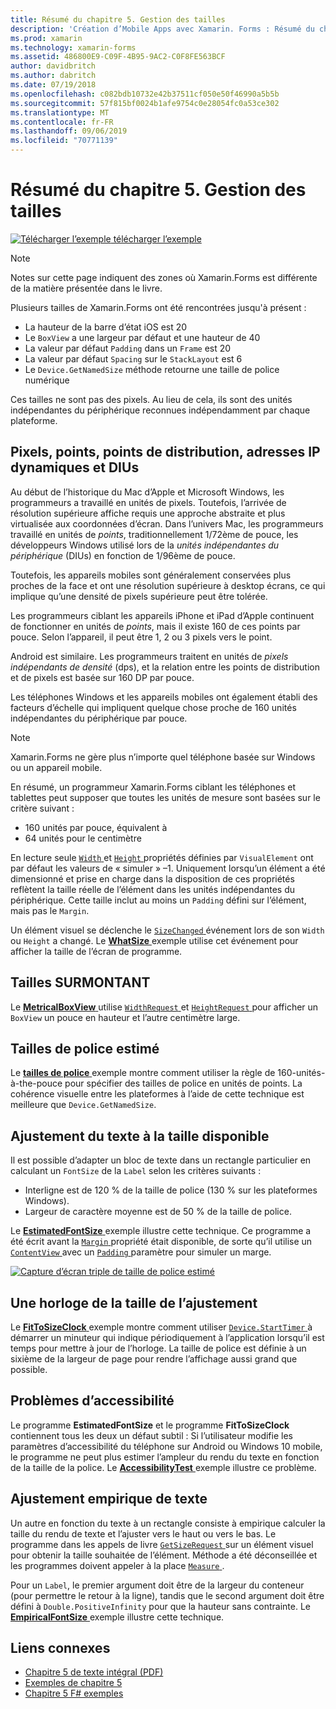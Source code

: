 ```yaml
---
title: Résumé du chapitre 5. Gestion des tailles
description: 'Création d’Mobile Apps avec Xamarin. Forms : Résumé du chapitre 5. Gestion des tailles'
ms.prod: xamarin
ms.technology: xamarin-forms
ms.assetid: 486800E9-C09F-4B95-9AC2-C0F8FE563BCF
author: davidbritch
ms.author: dabritch
ms.date: 07/19/2018
ms.openlocfilehash: c082bdb10732e42b37511cf050e50f46990a5b5b
ms.sourcegitcommit: 57f815bf0024b1afe9754c0e28054fc0a53ce302
ms.translationtype: MT
ms.contentlocale: fr-FR
ms.lasthandoff: 09/06/2019
ms.locfileid: "70771139"
---
```

# <a name="summary-of-chapter-5-dealing-with-sizes"></a>Résumé du chapitre 5. Gestion des tailles

[![Télécharger l’exemple](~/media/shared/download.png) télécharger l’exemple](https://github.com/xamarin/xamarin-forms-book-samples/tree/master/Chapter05)

> [!NOTE]
> Notes sur cette page indiquent des zones où Xamarin.Forms est différente de la matière présentée dans le livre.

Plusieurs tailles de Xamarin.Forms ont été rencontrées jusqu'à présent :

- La hauteur de la barre d’état iOS est 20
- Le `BoxView` a une largeur par défaut et une hauteur de 40
- La valeur par défaut `Padding` dans un `Frame` est 20
- La valeur par défaut `Spacing` sur le `StackLayout` est 6
- Le `Device.GetNamedSize` méthode retourne une taille de police numérique

Ces tailles ne sont pas des pixels. Au lieu de cela, ils sont des unités indépendantes du périphérique reconnues indépendamment par chaque plateforme.

## <a name="pixels-points-dps-dips-and-dius"></a>Pixels, points, points de distribution, adresses IP dynamiques et DIUs

Au début de l’historique du Mac d’Apple et Microsoft Windows, les programmeurs a travaillé en unités de pixels. Toutefois, l’arrivée de résolution supérieure affiche requis une approche abstraite et plus virtualisée aux coordonnées d’écran. Dans l’univers Mac, les programmeurs travaillé en unités de *points*, traditionnellement 1/72ème de pouce, les développeurs Windows utilisé lors de la *unités indépendantes du périphérique* (DIUs) en fonction de 1/96ème de pouce.

Toutefois, les appareils mobiles sont généralement conservées plus proches de la face et ont une résolution supérieure à desktop écrans, ce qui implique qu’une densité de pixels supérieure peut être tolérée.

Les programmeurs ciblant les appareils iPhone et iPad d’Apple continuent de fonctionner en unités de *points*, mais il existe 160 de ces points par pouce. Selon l’appareil, il peut être 1, 2 ou 3 pixels vers le point.

Android est similaire. Les programmeurs traitent en unités de *pixels indépendants de densité* (dps), et la relation entre les points de distribution et de pixels est basée sur 160 DP par pouce.

Les téléphones Windows et les appareils mobiles ont également établi des facteurs d’échelle qui impliquent quelque chose proche de 160 unités indépendantes du périphérique par pouce.

> [!NOTE]
> Xamarin.Forms ne gère plus n’importe quel téléphone basée sur Windows ou un appareil mobile.

En résumé, un programmeur Xamarin.Forms ciblant les téléphones et tablettes peut supposer que toutes les unités de mesure sont basées sur le critère suivant :

- 160 unités par pouce, équivalent à
- 64 unités pour le centimètre

En lecture seule [ `Width` ](xref:Xamarin.Forms.VisualElement.Width) et [ `Height` ](xref:Xamarin.Forms.VisualElement.Height) propriétés définies par `VisualElement` ont par défaut les valeurs de « simuler » &ndash;1. Uniquement lorsqu’un élément a été dimensionné et prise en charge dans la disposition de ces propriétés reflètent la taille réelle de l’élément dans les unités indépendantes du périphérique. Cette taille inclut au moins un `Padding` défini sur l’élément, mais pas le `Margin`.

Un élément visuel se déclenche le [ `SizeChanged` ](xref:Xamarin.Forms.VisualElement.SizeChanged) événement lors de son `Width` ou `Height` a changé. Le [ **WhatSize** ](https://github.com/xamarin/xamarin-forms-book-samples/tree/master/Chapter05/WhatSize) exemple utilise cet événement pour afficher la taille de l’écran de programme.

## <a name="metrical-sizes"></a>Tailles SURMONTANT

Le [ **MetricalBoxView** ](https://github.com/xamarin/xamarin-forms-book-samples/tree/master/Chapter05/MetricalBoxView) utilise [ `WidthRequest` ](xref:Xamarin.Forms.VisualElement.WidthRequest) et [ `HeightRequest` ](xref:Xamarin.Forms.VisualElement.HeightRequest) pour afficher un `BoxView` un pouce en hauteur et l’autre centimètre large.

## <a name="estimated-font-sizes"></a>Tailles de police estimé

Le [ **tailles de police** ](https://github.com/xamarin/xamarin-forms-book-samples/tree/master/Chapter05/FontSizes) exemple montre comment utiliser la règle de 160-unités-à-the-pouce pour spécifier des tailles de police en unités de points. La cohérence visuelle entre les plateformes à l’aide de cette technique est meilleure que `Device.GetNamedSize`.

## <a name="fitting-text-to-available-size"></a>Ajustement du texte à la taille disponible

Il est possible d’adapter un bloc de texte dans un rectangle particulier en calculant un `FontSize` de la `Label` selon les critères suivants :

- Interligne est de 120 % de la taille de police (130 % sur les plateformes Windows).
- Largeur de caractère moyenne est de 50 % de la taille de police.

Le [ **EstimatedFontSize** ](https://github.com/xamarin/xamarin-forms-book-samples/tree/master/Chapter05/EstimatedFontSize) exemple illustre cette technique. Ce programme a été écrit avant la [ `Margin` ](xref:Xamarin.Forms.View.Margin) propriété était disponible, de sorte qu’il utilise un [ `ContentView` ](xref:Xamarin.Forms.ContentView) avec un [ `Padding` ](xref:Xamarin.Forms.Layout.Padding) paramètre pour simuler un marge.

[![Capture d’écran triple de taille de police estimé](images/ch05fg07-small.png "texte ajuster à la taille disponible")](images/ch05fg07-large.png#lightbox "texte ajuster à la taille disponible")

## <a name="a-fit-to-size-clock"></a>Une horloge de la taille de l’ajustement

Le [ **FitToSizeClock** ](https://github.com/xamarin/xamarin-forms-book-samples/tree/master/Chapter05/FitToSizeClock) exemple montre comment utiliser [ `Device.StartTimer` ](xref:Xamarin.Forms.Device.StartTimer(System.TimeSpan,System.Func{System.Boolean})) à démarrer un minuteur qui indique périodiquement à l’application lorsqu’il est temps pour mettre à jour de l’horloge. La taille de police est définie à un sixième de la largeur de page pour rendre l’affichage aussi grand que possible.

## <a name="accessibility-issues"></a>Problèmes d’accessibilité

Le programme **EstimatedFontSize** et le programme **FitToSizeClock** contiennent tous les deux un défaut subtil : Si l’utilisateur modifie les paramètres d’accessibilité du téléphone sur Android ou Windows 10 mobile, le programme ne peut plus estimer l’ampleur du rendu du texte en fonction de la taille de la police. Le [ **AccessibilityTest** ](https://github.com/xamarin/xamarin-forms-book-samples/tree/master/Chapter05/AccessibilityTest) exemple illustre ce problème.

## <a name="empirically-fitting-text"></a>Ajustement empirique de texte

Un autre en fonction du texte à un rectangle consiste à empirique calculer la taille du rendu de texte et l’ajuster vers le haut ou vers le bas. Le programme dans les appels de livre [ `GetSizeRequest` ](xref:Xamarin.Forms.VisualElement.GetSizeRequest(System.Double,System.Double)) sur un élément visuel pour obtenir la taille souhaitée de l’élément. Méthode a été déconseillée et les programmes doivent appeler à la place [ `Measure` ](xref:Xamarin.Forms.VisualElement.Measure(System.Double,System.Double,Xamarin.Forms.MeasureFlags)).

Pour un `Label`, le premier argument doit être de la largeur du conteneur (pour permettre le retour à la ligne), tandis que le second argument doit être défini à `Double.PositiveInfinity` pour que la hauteur sans contrainte. Le [ **EmpiricalFontSize** ](https://github.com/xamarin/xamarin-forms-book-samples/tree/master/Chapter05/EmpiricalFontSize) exemple illustre cette technique.

## <a name="related-links"></a>Liens connexes

- [Chapitre 5 de texte intégral (PDF)](https://download.xamarin.com/developer/xamarin-forms-book/XamarinFormsBook-Ch05-Apr2016.pdf)
- [Exemples de chapitre 5](https://github.com/xamarin/xamarin-forms-book-samples/tree/master/Chapter05)
- [Chapitre 5 F# exemples](https://github.com/xamarin/xamarin-forms-book-samples/tree/master/Chapter05/FS)

